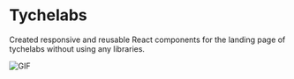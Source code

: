 # Tychelabs

Created responsive and reusable React components for the landing page of tychelabs without using any libraries.

![GIF](/images.tychelabs.gif)
